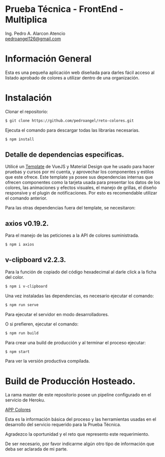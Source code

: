 # Prueba Técnica - FrontEnd - Multiplica
Ing. Pedro A. Alarcon Atencio <br>
pedroangel126@gmail.com

# Información General
Esta es una pequeña aplicación web diseñada para darles fácil acceso al listado aprobado de colores a utilizar dentro de una organización.

# Instalación
Clonar el repositorio: 
```sh
$ git clone https://github.com/pedroangel/reto-colores.git
```
Ejecuta el comando para descargar todas las librarías necesarias.
```sh
$ npm install
```
## Detalle de dependencias especificas.
Utilicé un <a href="https://www.creative-tim.com/product/vue-material-dashboard" target="_blank">Template</a> de VueJS y Material Design que he usado para hacer pruebas y cursos por mi cuenta, y aprovechar los componentes y estilos que este ofrece. 
Este template ya posee sus dependencias internas que ofrecen componentes como la tarjeta usada para presentar los datos de los colores, las animaciones y efectos visuales, el manejo de grillas, el diseño responsive y el plugin de notificaciones. Por esto es recomendable utilizar el comando anterior.

Para las otras dependencias fuera del template, se necesitaron:

## axios v0.19.2.
Para el manejo de las peticiones a la API de colores suministrada.
```sh
$ npm i axios
```

## v-clipboard v2.2.3.
Para la función de copiado del código hexadecimal al darle click a la ficha del color.
```sh
$ npm i v-clipboard
```

Una vez instaladas las dependencias, es necesario ejecutar el comando:
```sh
$ npm run serve
```
Para ejecutar el servidor en modo desarrolladores.

O si prefieren, ejecutar el comando:
```sh
$ npm run build
```
Para crear una build de producción y al terminar el proceso ejecutar:
```sh
$ npm start
```
Para ver la versión productiva compilada.

# Build de Producción Hosteado.
La rama master de este repositorio posee un pipeline configurado en el servicio de Heroku.

<a href="https://reto-colores.herokuapp.com/colores" target="_blank">APP Colores</a>

Esta es la información básica del proceso y las herramientas usadas en el desarrollo del servicio requerido para la Prueba Técnica.

Agradezco la oportunidad y el reto que represento este requerimiento.

De ser necesario, por favor indicarme algún otro tipo de información que deba ser aclarada de mi parte. 